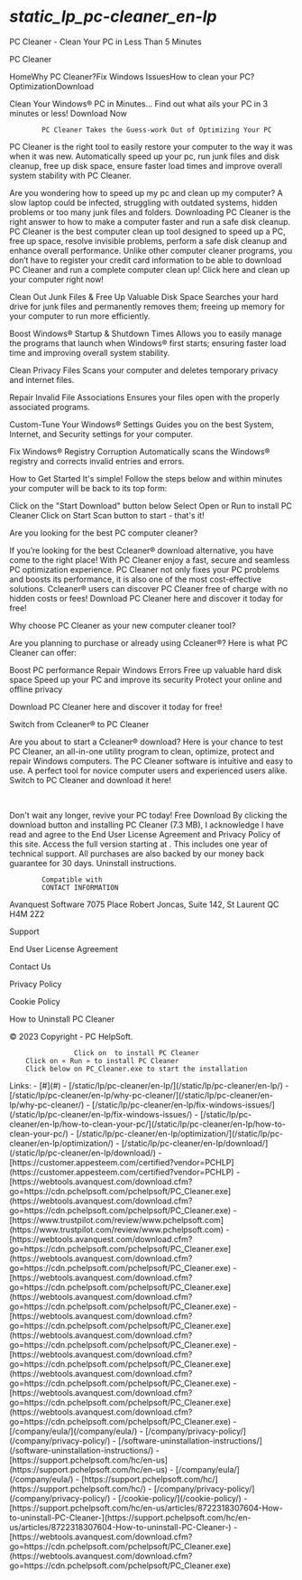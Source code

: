 # _static_lp_pc-cleaner_en-lp_

<p>PC Cleaner - Clean Your PC in Less Than 5 Minutes</p>
<p>PC Cleaner</p>
<p>HomeWhy PC Cleaner?Fix Windows IssuesHow to clean your PC?OptimizationDownload</p>
<p>Clean Your Windows® PC in Minutes...
Find out what ails your PC in 3 minutes or less!
Download Now</p>
<pre><code>        PC Cleaner Takes the Guess-work Out of Optimizing Your PC
</code></pre>
<p>PC Cleaner is the right tool to easily restore your computer to the way it was when it was new. Automatically speed up your pc, run junk files and disk cleanup, free up disk space, ensure faster load times and improve overall system stability with PC Cleaner.</p>
<p>Are you wondering how to speed up my pc and clean up my computer?
A slow laptop could be infected, struggling with outdated systems, hidden problems or too many junk files and folders. Downloading PC Cleaner is the right answer to how to make a computer faster and run a safe disk cleanup. 
PC Cleaner is the best computer clean up tool designed to speed up a PC, free up space, resolve invisible problems, perform a safe disk cleanup and enhance overall performance.
Unlike other computer cleaner programs, you don’t have to register your credit card information to be able to download PC Cleaner and run a complete computer clean up! 
Click here and clean up your computer right now!</p>
<p>Clean Out Junk Files &amp; Free Up Valuable Disk Space
Searches your hard drive for junk files and permanently removes them; freeing up memory for your computer to run more efficiently.</p>
<p>Boost Windows® Startup &amp; Shutdown Times
Allows you to easily manage the programs that launch when Windows® first starts; ensuring faster load time and improving overall system stability.</p>
<p>Clean Privacy Files
Scans your computer and deletes temporary privacy and internet files.</p>
<p>Repair Invalid File Associations
Ensures your files open with the properly associated programs.</p>
<p>Custom-Tune Your Windows® Settings
Guides you on the best System, Internet, and Security settings for your computer.</p>
<p>Fix Windows® Registry Corruption
Automatically scans the Windows® registry and corrects invalid entries and errors.</p>
<p>How to Get Started
It's simple! Follow the steps below and within minutes your computer will be back to its top form:</p>
<p>Click on the "Start Download" button below
Select Open or Run to install PC Cleaner
Click on Start Scan button to start - that's it!</p>
<p>Are you looking for the best PC computer cleaner?</p>
<p>If you’re looking for the best Ccleaner® download alternative, you have come to the right place! With PC Cleaner enjoy a fast, secure and seamless PC optimization experience. 
PC Cleaner not only fixes your PC problems and boosts its performance, it is also one of the most cost-effective solutions. Ccleaner® users can discover PC Cleaner free of charge with no hidden costs or fees! 
Download PC Cleaner here and discover it today for free!</p>
<p>Why choose PC Cleaner as your new computer cleaner tool?</p>
<p>Are you planning to purchase or already using Ccleaner®? Here is what PC Cleaner can offer:</p>
<p>Boost PC performance
Repair Windows Errors
Free up valuable hard disk space
Speed up your PC and improve its security
Protect your online and offline privacy</p>
<p>Download PC Cleaner here and discover it today for free!</p>
<p>Switch from Ccleaner® to PC Cleaner</p>
<p>Are you about to start a Ccleaner® download? Here is your chance to test PC Cleaner, an all-in-one utility program to clean, optimize, protect and repair Windows computers.
The PC Cleaner software is intuitive and easy to use. A perfect tool for novice computer users and experienced users alike.
Switch to PC Cleaner and download it here!</p>
<p>﻿</p>
<p>Don't wait any longer, revive your PC today!
Free Download
By clicking the download button and installing PC Cleaner (7.3 MB), I acknowledge I have read and agree to the End User License Agreement and Privacy Policy of this site. Access the full version starting at  . This includes one year of technical support. All purchases are also backed by our money back guarantee for 30 days. Uninstall instructions.</p>
<pre><code>        Compatible with
        CONTACT INFORMATION
</code></pre>
<p>Avanquest Software
7075 Place Robert Joncas, Suite 142, St Laurent QC H4M 2Z2</p>
<p>Support</p>
<p>End User License Agreement</p>
<p>Contact Us</p>
<p>Privacy Policy</p>
<p>Cookie Policy</p>
<p>How to Uninstall PC Cleaner</p>
<p>© 2023 Copyright - PC HelpSoft.</p>
<pre><code>                Click on  to install PC Cleaner
    Click on « Run » to install PC Cleaner
    Click below on PC_Cleaner.exe to start the installation
</code></pre>
Links:
- [#](#)
- [/static/lp/pc-cleaner/en-lp/](/static/lp/pc-cleaner/en-lp/)
- [/static/lp/pc-cleaner/en-lp/why-pc-cleaner/](/static/lp/pc-cleaner/en-lp/why-pc-cleaner/)
- [/static/lp/pc-cleaner/en-lp/fix-windows-issues/](/static/lp/pc-cleaner/en-lp/fix-windows-issues/)
- [/static/lp/pc-cleaner/en-lp/how-to-clean-your-pc/](/static/lp/pc-cleaner/en-lp/how-to-clean-your-pc/)
- [/static/lp/pc-cleaner/en-lp/optimization/](/static/lp/pc-cleaner/en-lp/optimization/)
- [/static/lp/pc-cleaner/en-lp/download/](/static/lp/pc-cleaner/en-lp/download/)
- [https://customer.appesteem.com/certified?vendor=PCHLP](https://customer.appesteem.com/certified?vendor=PCHLP)
- [https://webtools.avanquest.com/download.cfm?go=https://cdn.pchelpsoft.com/pchelpsoft/PC_Cleaner.exe](https://webtools.avanquest.com/download.cfm?go=https://cdn.pchelpsoft.com/pchelpsoft/PC_Cleaner.exe)
- [https://www.trustpilot.com/review/www.pchelpsoft.com](https://www.trustpilot.com/review/www.pchelpsoft.com)
- [https://webtools.avanquest.com/download.cfm?go=https://cdn.pchelpsoft.com/pchelpsoft/PC_Cleaner.exe](https://webtools.avanquest.com/download.cfm?go=https://cdn.pchelpsoft.com/pchelpsoft/PC_Cleaner.exe)
- [https://webtools.avanquest.com/download.cfm?go=https://cdn.pchelpsoft.com/pchelpsoft/PC_Cleaner.exe](https://webtools.avanquest.com/download.cfm?go=https://cdn.pchelpsoft.com/pchelpsoft/PC_Cleaner.exe)
- [https://webtools.avanquest.com/download.cfm?go=https://cdn.pchelpsoft.com/pchelpsoft/PC_Cleaner.exe](https://webtools.avanquest.com/download.cfm?go=https://cdn.pchelpsoft.com/pchelpsoft/PC_Cleaner.exe)
- [https://webtools.avanquest.com/download.cfm?go=https://cdn.pchelpsoft.com/pchelpsoft/PC_Cleaner.exe](https://webtools.avanquest.com/download.cfm?go=https://cdn.pchelpsoft.com/pchelpsoft/PC_Cleaner.exe)
- [https://webtools.avanquest.com/download.cfm?go=https://cdn.pchelpsoft.com/pchelpsoft/PC_Cleaner.exe](https://webtools.avanquest.com/download.cfm?go=https://cdn.pchelpsoft.com/pchelpsoft/PC_Cleaner.exe)
- [/company/eula/](/company/eula/)
- [/company/privacy-policy/](/company/privacy-policy/)
- [/software-uninstallation-instructions/](/software-uninstallation-instructions/)
- [https://support.pchelpsoft.com/hc/en-us](https://support.pchelpsoft.com/hc/en-us)
- [/company/eula/](/company/eula/)
- [https://support.pchelpsoft.com/hc/](https://support.pchelpsoft.com/hc/)
- [/company/privacy-policy/](/company/privacy-policy/)
- [/cookie-policy/](/cookie-policy/)
- [https://support.pchelpsoft.com/hc/en-us/articles/8722318307604-How-to-uninstall-PC-Cleaner-](https://support.pchelpsoft.com/hc/en-us/articles/8722318307604-How-to-uninstall-PC-Cleaner-)
- [https://webtools.avanquest.com/download.cfm?go=https://cdn.pchelpsoft.com/pchelpsoft/PC_Cleaner.exe](https://webtools.avanquest.com/download.cfm?go=https://cdn.pchelpsoft.com/pchelpsoft/PC_Cleaner.exe)